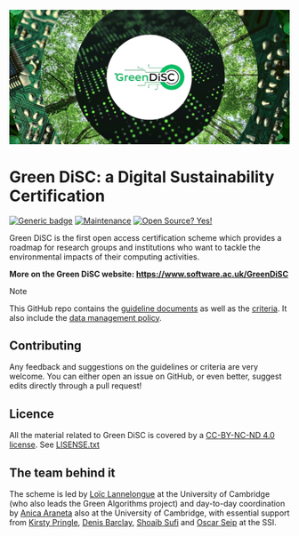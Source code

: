 
![](/assets/banner.jpeg)

# Green DiSC: a Digital Sustainability Certification


[![Generic badge](https://img.shields.io/badge/Version-v2.0-blue.svg)](https://shields.io/)
[![Maintenance](https://img.shields.io/badge/Maintained%3F-yes-green.svg)](https://GitHub.com/Naereen/StrapDown.js/graphs/commit-activity)
[![Open Source? Yes!](https://badgen.net/badge/Open%20Source%20%3F/Yes%21/purple?icon=github)](https://github.com/Naereen/badges/)

Green DiSC is the first open access certification scheme which provides a roadmap for research groups and institutions who want to tackle the environmental impacts of their computing activities.

**More on the Green DiSC website: https://www.software.ac.uk/GreenDiSC**

>[!NOTE]
> This GitHub repo contains the [guideline documents](/General%20guidelines/) as well as the [criteria](/Criteria/). It also include the [data management policy](/Data_management_and_privacy.md).

## Contributing

Any feedback and suggestions on the guidelines or criteria are very welcome. You can either open an issue on GitHub, or even better, suggest edits directly through a pull request! 

## Licence

All the material related to Green DiSC is covered by a [CC-BY-NC-ND 4.0 license](https://creativecommons.org/licenses/by-nc-nd/4.0/). See [LISENSE.txt](LICENSE.txt)

## The team behind it

The scheme is led by [Loïc Lannelongue](www.lannelongue-group.org) at the University of Cambridge (who also leads the Green Algorithms project) and day-to-day coordination by [Anica Araneta](https://www.lannelongue-group.org/members/Anica-Araneta.html) also at the University of Cambridge, with essential support from [Kirsty Pringle](https://www.software.ac.uk/our-people/kirsty-pringle), [Denis Barclay](https://www.software.ac.uk/our-people/denis-barclay), [Shoaib Sufi](https://www.software.ac.uk/our-people/shoaib-sufi) and [Oscar Seip](https://www.software.ac.uk/our-people/oscar-seip) at the SSI.